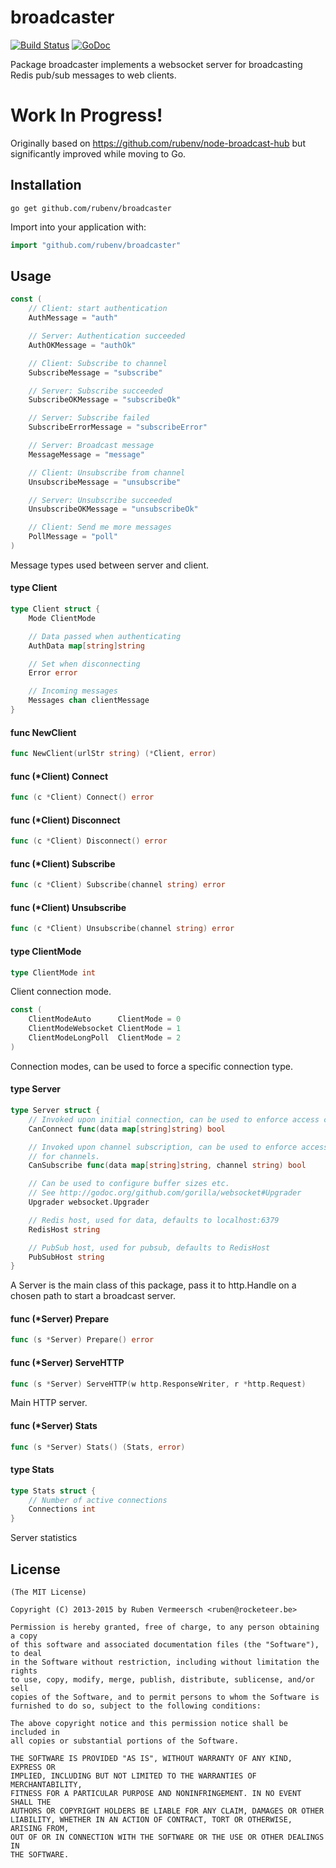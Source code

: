 # broadcaster

[![Build Status](https://travis-ci.org/rubenv/broadcaster.svg?branch=master)](https://travis-ci.org/rubenv/broadcaster) [![GoDoc](https://godoc.org/github.com/rubenv/broadcaster?status.png)](https://godoc.org/github.com/rubenv/broadcaster)

Package broadcaster implements a websocket server for broadcasting Redis pub/sub
messages to web clients.

# Work In Progress!

Originally based on https://github.com/rubenv/node-broadcast-hub but
significantly improved while moving to Go.

## Installation
```
go get github.com/rubenv/broadcaster
```

Import into your application with:

```go
import "github.com/rubenv/broadcaster"
```

## Usage

```go
const (
	// Client: start authentication
	AuthMessage = "auth"

	// Server: Authentication succeeded
	AuthOKMessage = "authOk"

	// Client: Subscribe to channel
	SubscribeMessage = "subscribe"

	// Server: Subscribe succeeded
	SubscribeOKMessage = "subscribeOk"

	// Server: Subscribe failed
	SubscribeErrorMessage = "subscribeError"

	// Server: Broadcast message
	MessageMessage = "message"

	// Client: Unsubscribe from channel
	UnsubscribeMessage = "unsubscribe"

	// Server: Unsubscribe succeeded
	UnsubscribeOKMessage = "unsubscribeOk"

	// Client: Send me more messages
	PollMessage = "poll"
)
```
Message types used between server and client.

#### type Client

```go
type Client struct {
	Mode ClientMode

	// Data passed when authenticating
	AuthData map[string]string

	// Set when disconnecting
	Error error

	// Incoming messages
	Messages chan clientMessage
}
```


#### func  NewClient

```go
func NewClient(urlStr string) (*Client, error)
```

#### func (*Client) Connect

```go
func (c *Client) Connect() error
```

#### func (*Client) Disconnect

```go
func (c *Client) Disconnect() error
```

#### func (*Client) Subscribe

```go
func (c *Client) Subscribe(channel string) error
```

#### func (*Client) Unsubscribe

```go
func (c *Client) Unsubscribe(channel string) error
```

#### type ClientMode

```go
type ClientMode int
```

Client connection mode.

```go
const (
	ClientModeAuto      ClientMode = 0
	ClientModeWebsocket ClientMode = 1
	ClientModeLongPoll  ClientMode = 2
)
```
Connection modes, can be used to force a specific connection type.

#### type Server

```go
type Server struct {
	// Invoked upon initial connection, can be used to enforce access control.
	CanConnect func(data map[string]string) bool

	// Invoked upon channel subscription, can be used to enforce access control
	// for channels.
	CanSubscribe func(data map[string]string, channel string) bool

	// Can be used to configure buffer sizes etc.
	// See http://godoc.org/github.com/gorilla/websocket#Upgrader
	Upgrader websocket.Upgrader

	// Redis host, used for data, defaults to localhost:6379
	RedisHost string

	// PubSub host, used for pubsub, defaults to RedisHost
	PubSubHost string
}
```

A Server is the main class of this package, pass it to http.Handle on a chosen
path to start a broadcast server.

#### func (*Server) Prepare

```go
func (s *Server) Prepare() error
```

#### func (*Server) ServeHTTP

```go
func (s *Server) ServeHTTP(w http.ResponseWriter, r *http.Request)
```
Main HTTP server.

#### func (*Server) Stats

```go
func (s *Server) Stats() (Stats, error)
```

#### type Stats

```go
type Stats struct {
	// Number of active connections
	Connections int
}
```

Server statistics

## License

    (The MIT License)

    Copyright (C) 2013-2015 by Ruben Vermeersch <ruben@rocketeer.be>

    Permission is hereby granted, free of charge, to any person obtaining a copy
    of this software and associated documentation files (the "Software"), to deal
    in the Software without restriction, including without limitation the rights
    to use, copy, modify, merge, publish, distribute, sublicense, and/or sell
    copies of the Software, and to permit persons to whom the Software is
    furnished to do so, subject to the following conditions:

    The above copyright notice and this permission notice shall be included in
    all copies or substantial portions of the Software.

    THE SOFTWARE IS PROVIDED "AS IS", WITHOUT WARRANTY OF ANY KIND, EXPRESS OR
    IMPLIED, INCLUDING BUT NOT LIMITED TO THE WARRANTIES OF MERCHANTABILITY,
    FITNESS FOR A PARTICULAR PURPOSE AND NONINFRINGEMENT. IN NO EVENT SHALL THE
    AUTHORS OR COPYRIGHT HOLDERS BE LIABLE FOR ANY CLAIM, DAMAGES OR OTHER
    LIABILITY, WHETHER IN AN ACTION OF CONTRACT, TORT OR OTHERWISE, ARISING FROM,
    OUT OF OR IN CONNECTION WITH THE SOFTWARE OR THE USE OR OTHER DEALINGS IN
    THE SOFTWARE.
